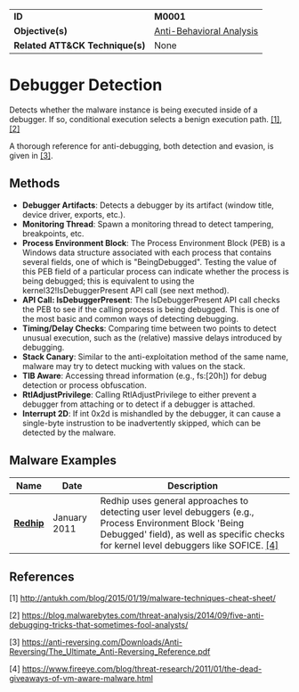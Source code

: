 |||
|---------|------------------------|
|**ID**|**M0001**|
|**Objective(s)**|[Anti-Behavioral Analysis](https://github.com/MBCProject/mbc-markdown/tree/master/anti-behavioral-analysis)|
|**Related ATT&CK Technique(s)**|None|


Debugger Detection
==================
Detects whether the malware instance is being executed inside of a debugger. If so, conditional execution selects a benign execution path. [[1]](#1), [[2]](#2)

A thorough reference for anti-debugging, both detection and evasion, is given in [[3]](#3).

Methods
-------
* **Debugger Artifacts**: Detects a debugger by its artifact (window title, device driver, exports, etc.).
* **Monitoring Thread**: Spawn a monitoring thread to detect tampering, breakpoints, etc.
* **Process Environment Block**: The Process Environment Block (PEB) is a Windows data structure associated with each process that contains several fields, one of which is "BeingDebugged". Testing the value of this PEB field of a particular process can indicate whether the process is being debugged; this is equivalent to using the kernel32!IsDebuggerPresent API call (see next method).
* **API Call: IsDebuggerPresent**: The IsDebuggerPresent API call checks the PEB to see if the calling process is being debugged. This is one of the most basic and common ways of detecting debugging.
* **Timing/Delay Checks**: Comparing time between two points to detect unusual execution, such as the (relative) massive delays introduced by debugging. 
* **Stack Canary**: Similar to the anti-exploitation method of the same name, malware may try to detect mucking with values on the stack.
* **TIB Aware**: Accessing thread information (e.g., fs:[20h]) for debug detection or process obfuscation.
* **RtlAdjustPrivilege**: Calling RtlAdjustPrivilege to either prevent a debugger from attaching or to detect if a debugger is attached.
* **Interrupt 2D**: If int 0x2d is mishandled by the debugger, it can cause a single-byte instrustion to be inadvertently skipped, which can be detected by the malware.

Malware Examples
----------------
|Name|Date|Description|
|-----------------------------|--------|-----------------------------|
|[**Redhip**](https://github.com/MBCProject/mbc-markdown/tree/master/xample-malware/redhip.md) | January 2011 |Redhip uses general approaches to detecting user level debuggers (e.g., Process Environment Block 'Being Debugged' field), as well as specific checks for kernel level debuggers like SOFICE. [[4]](#4)|

References
----------
<a name="1">[1]</a> http://antukh.com/blog/2015/01/19/malware-techniques-cheat-sheet/ 

<a name="2">[2]</a> https://blog.malwarebytes.com/threat-analysis/2014/09/five-anti-debugging-tricks-that-sometimes-fool-analysts/

<a name="3">[3]</a> https://anti-reversing.com/Downloads/Anti-Reversing/The_Ultimate_Anti-Reversing_Reference.pdf

<a name="4">[4]</a> https://www.fireeye.com/blog/threat-research/2011/01/the-dead-giveaways-of-vm-aware-malware.html 
 
